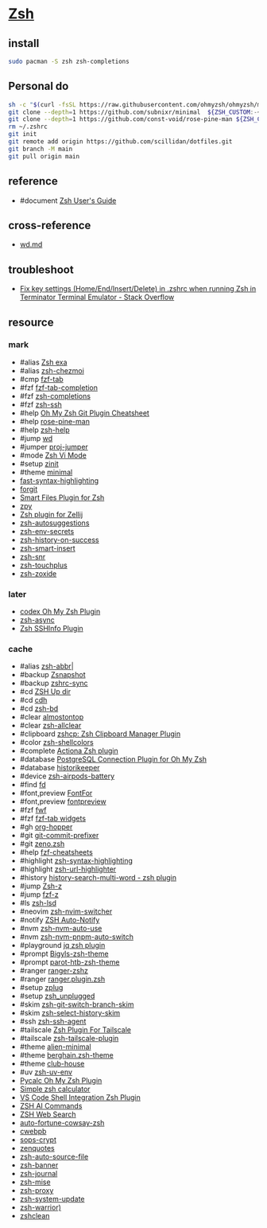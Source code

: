 # [Zsh](https://www.zsh.org)

## install

```sh
sudo pacman -S zsh zsh-completions
```

## Personal do

```sh
sh -c "$(curl -fsSL https://raw.githubusercontent.com/ohmyzsh/ohmyzsh/master/tools/install.sh)"
git clone --depth=1 https://github.com/subnixr/minimal  ${ZSH_CUSTOM:-~/.oh-my-zsh/custom}/themes/minimal
git clone --depth=1 https://github.com/const-void/rose-pine-man ${ZSH_CUSTOM:-~/.oh-my-zsh/custom}/plugins/rose-pine-man
rm ~/.zshrc
git init
git remote add origin https://github.com/scillidan/dotfiles.git
git branch -M main
git pull origin main
```

## reference

- #document [Zsh User's Guide](https://zsh-user-guide.netlify.app/zshguide)

## cross-reference

- [wd.md](/bin/_arch/zsh/wd.md)

## troubleshoot

- [Fix key settings (Home/End/Insert/Delete) in .zshrc when running Zsh in Terminator Terminal Emulator - Stack Overflow](https://stackoverflow.com/questions/8638012/fix-key-settings-home-end-insert-delete-in-zshrc-when-running-zsh-in-terminat)

## resource

### mark

- #alias [Zsh exa](https://github.com/zplugin/zsh-exa)
- #alias [zsh-chezmoi](https://github.com/mass8326/zsh-chezmoi)
- #cmp [fzf-tab](https://github.com/Aloxaf/fzf-tab)
- #fzf [fzf-tab-completion](https://github.com/lincheney/fzf-tab-completion)
- #fzf [zsh-completions](https://github.com/zsh-users/zsh-completions)
- #fzf [zsh-ssh](https://github.com/sunlei/zsh-ssh)
- #help [Oh My Zsh Git Plugin Cheatsheet](https://github.com/rhorno/oh-my-zsh-git-plugin-cheatsheet)
- #help [rose-pine-man](https://github.com/const-void/rose-pine-man)
- #help [zsh-help](https://github.com/Freed-Wu/zsh-help)
- #jump [wd](https://github.com/mfaerevaag/wd)
- #jumper [proj-jumper](https://github.com/Kikolator/proj-jumper)
- #mode [Zsh Vi Mode](https://github.com/jeffreytse/zsh-vi-mode)
- #setup [zinit](https://github.com/zdharma-continuum/zinit)
- #theme [minimal](https://github.com/subnixr/minimal)
- [fast-syntax-highlighting](https://github.com/zdharma-continuum/fast-syntax-highlighting)
- [forgit](https://github.com/wfxr/forgit)
- [Smart Files Plugin for Zsh](https://github.com/vxfemboy/zsh-smart-files)
- [zpy](https://github.com/AndydeCleyre/zpy)
- [Zsh plugin for Zellij](https://codeberg.org/tranzystorekk/zellij.zsh)
- [zsh-autosuggestions](https://github.com/zsh-users/zsh-autosuggestions)
- [zsh-env-secrets](https://github.com/singular0/zsh-env-secrets)
- [zsh-history-on-success](https://github.com/nyoungstudios/zsh-history-on-success)
- [zsh-smart-insert](https://github.com/lgdevlop/zsh-smart-insert)
- [zsh-snr](https://github.com/raisedadead/zsh-snr)
- [zsh-touchplus](https://github.com/raisedadead/zsh-touchplus)
- [zsh-zoxide](https://github.com/z-shell/zsh-zoxide)

### later

- [codex Oh My Zsh Plugin](https://github.com/pressdarling/codex-zsh-plugin)
- [zsh-async](https://github.com/mafredri/zsh-async)
- [Zsh SSHInfo Plugin](https://github.com/SckyzO/zsh-sshinfo)

### cache

- #alias [zsh-abbr](https://github.com/olets/zsh-abbr)|
- #backup [Zsnapshot](https://github.com/zdharma-continuum/zsnapshot)
- #backup [zshrc-sync](https://github.com/Skylor-Tang/zshrc-sync)
- #cd [ZSH Up dir](https://github.com/sgpthomas/zsh-up-dir)
- #cd [cdh](https://github.com/johncassol/cdh)
- #cd [zsh-bd](https://github.com/Tarrasch/zsh-bd)
- #clear [almostontop](https://github.com/Valiev/almostontop)
- #clear [zsh-allclear](https://github.com/givensuman/zsh-allclear)
- #clipboard [zshcp: Zsh Clipboard Manager Plugin](https://github.com/soup-ms/zshcp)
- #color [zsh-shellcolors](https://github.com/SaltedBlowfish/zsh-shellcolor)
- #complete [Actiona Zsh plugin](https://github.com/matthieusb/act)
- #database [PostgreSQL Connection Plugin for Oh My Zsh](https://github.com/ruslan-korneev/pgconnect-zsh)
- #database [historikeeper](https://github.com/stiliajohny/historikeeper)
- #device [zsh-airpods-battery](https://github.com/A-delta/zsh-airpods-battery)
- #find [fd](https://github.com/aubreypwd/zsh-plugin-fd)
- #font,preview [FontFor](https://github.com/7sDream/fontfor)
- #font,preview [fontpreview](https://github.com/sdushantha/fontpreview)
- #fzf [fwf](https://github.com/ckp95/fwf)
- #fzf [fzf-tab widgets](https://github.com/tom-power/fzf-tab-widgets)
- #gh [org-hopper](https://github.com/hjdarnel/org-hopper)
- #git [git-commit-prefixer](https://github.com/dvigo/git-commit-prefixer)
- #git [zeno.zsh](https://github.com/yuki-yano/zeno.zsh)
- #help [fzf-cheatsheets](https://github.com/james-w/fzf-cheatsheets)
- #highlight [zsh-syntax-highlighting](https://github.com/zsh-users/zsh-syntax-highlighting)
- #highlight [zsh-url-highlighter](https://github.com/ascii-soup/zsh-url-highlighter)
- #history [history-search-multi-word - zsh plugin](https://github.com/zdharma-continuum/history-search-multi-word)
- #jump [Zsh-z](https://github.com/agkozak/zsh-z)
- #jump [fzf-z](https://github.com/andrewferrier/fzf-z)
- #ls [zsh-lsd](https://github.com/wintermi/zsh-lsd)
- #neovim [zsh-nvim-switcher](https://github.com/dacarey/zsh-nvim-switcher)
- #notify [ZSH Auto-Notify](https://github.com/MichaelAquilina/zsh-auto-notify)
- #nvm [zsh-nvm-auto-use](https://github.com/martvdmoosdijk/zsh-nvm-auto-use)
- #nvm [zsh-nvm-pnpm-auto-switch](https://github.com/spencerbeggs/zsh-nvm-pnpm-auto-switch)
- #playground [jq zsh plugin](https://github.com/unixorn/awesome-zsh-plugins)
- #prompt [Bigyls-zsh-theme](https://github.com/Bigyls/Bigyls-zsh-theme)
- #prompt [parot-htb-zsh-theme](https://github.com/Lloyd-Leo/parrot-htb-zsh-theme)
- #ranger [ranger-zshz](https://github.com/rc2dev/ranger-zshz)
- #ranger [ranger.plugin.zsh](https://github.com/NiziL/ranger.plugin.zsh)
- #setup [zplug](https://github.com/zplug/zplug)
- #setup [zsh_unplugged](https://github.com/mattmc3/zsh_unplugged)
- #skim [zsh-git-switch-branch-skim](https://github.com/okhiroyuki/zsh-git-switch-branch-skim)
- #skim [zsh-select-history-skim](https://github.com/okhiroyuki/zsh-select-history-skim)
- #ssh [zsh-ssh-agent](https://github.com/twfksh/zsh-ssh-agent)
- #tailscale [Zsh Plugin For Tailscale](https://github.com/hsrzq/PluginForTailscale)
- #tailscale [zsh-tailscale-plugin](https://github.com/HeroesLament/zsh-tailscale-plugin)
- #theme [alien-minimal](https://github.com/eendroroy/alien-minimal)
- #theme [berghain.zsh-theme](https://github.com/meshkinyar/berghain.zsh-theme)
- #theme [club-house](https://github.com/skippyr/club-house)
- #uv [zsh-uv-env](https://github.com/matthiasha/zsh-uv-env)
- [Pycalc Oh My Zsh Plugin](https://github.com/alalik/pycalc)
- [Simple zsh calculator](https://github.com/arzzen/calc.plugin.zsh)
- [VS Code Shell Integration Zsh Plugin](https://github.com/tolkonepiu/vscode-shell-integration-zsh-plugin)
- [ZSH AI Commands](https://github.com/muePatrick/zsh-ai-commands)
- [ZSH Web Search](https://github.com/GowayLee/zsh_web_search)
- [auto-fortune-cowsay-zsh](https://github.com/babasbot/auto-fortune-cowsay-zsh)
- [cwebpb](https://github.com/adi-li/zsh-cwebpb)
- [sops-crypt](https://github.com/chaosimpact/sops-crypt)
- [zenquotes](https://github.com/Dhaiwat10/zenquotes)
- [zsh-auto-source-file](https://github.com/maximux13/zsh-auto-source-file)
- [zsh-banner](https://github.com/drkhsh/zsh-banner)
- [zsh-journal](https://github.com/onurhanak/zsh-journal)
- [zsh-mise](https://github.com/wintermi/zsh-mise)
- [zsh-proxy](https://github.com/SukkaW/zsh-proxy)
- [zsh-system-update](https://github.com/cnlee1702/zsh-system-update)
- [zsh-warrior)](https://github.com/OfferPi/zsh-warrior)
- [zshclean](https://github.com/bepisdev/zshclean)
